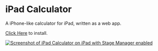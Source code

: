 # iPad Calculator
A iPhone-like calculator for iPad, written as a web app.

[Click Here](http://calculator.lakeedwards.com/about?source=github) to install.


[![Screenshot of iPad Calculator on iPad with Stage Manager enabled](https://github.com/Lake-e/iPad-Calculator/blob/main/images/calculator-image.jpeg?raw=true)](http://calculator.lakeedwards.com/about?source=github)
